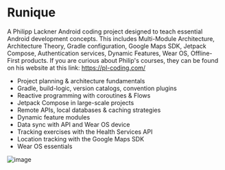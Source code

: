 # Runique
A Philipp Lackner Android coding project designed to teach essential Android development concepts. This includes Multi-Module Architecture, Architecture Theory, Gradle configuration, Google Maps SDK, Jetpack Compose,
Authentication services, Dynamic Features, Wear OS, Offline-First products. If you are curious about Philip's courses, they
can be found on his website at this link: https://pl-coding.com/

- Project planning & architecture fundamentals
- Gradle, build-logic, version catalogs, convention plugins
- Reactive programming with coroutines & Flows
- Jetpack Compose in large-scale projects
- Remote APIs, local databases & caching strategies
- Dynamic feature modules
- Data sync with API and Wear OS device
- Tracking exercises with the Health Services API
- Location tracking with the Google Maps SDK
- Wear OS essentials

![image](https://github.com/OssipeeRiver/Runique/assets/94566958/3c7869c8-4d0d-48a4-ae03-c594ee360561)
